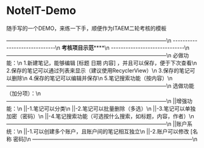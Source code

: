 # NoteIT-Demo
随手写的一个DEMO，来练一下手，顺便作为ITAEM二轮考核的模板


——————————————————————————————\n
------------------------------\n
********考核项目示范************\n
------------------------------\n
——————————————————————————————\n
必做功能：\n
1.新建笔记，能够编辑 [标题 日期 内容] ，并且可以保存，便于下次查看\n
2.保存的笔记可以通过列表来显示（建议使用RecyclerView）\n
3.保存的笔记可以删除\n
4.保存的笔记可以编辑并保存\n
5.笔记搜索功能（按内容）\n
——————————————————————————————\n
选做功能（加分项）：\n
——————————————————————————————\n
||增强功能：\n
||-1.笔记可以分类\n
||-2.笔记可以批量删除（多选）\n
||-3.笔记可以单独加密（密码）\n
||-4.笔记搜索功能（可选按什么搜索，如标题，内容，作者）\n
——————————————————————————————\n
||账户系统：\n
||-1.可以创建多个账户，且账户间的笔记相互独立\n
||-2.账户可以修改 [名称 密码]\n
——————————————————————————————\n
